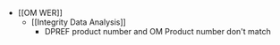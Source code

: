 - [[OM WER]]
	 - [[Integrity Data Analysis]]
		 - DPREF product number and OM Product number don't match
